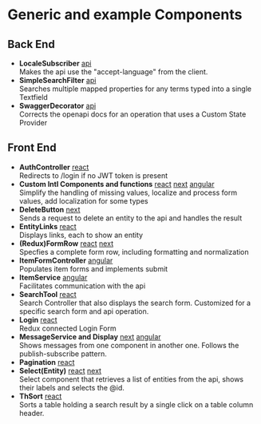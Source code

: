 Generic and example Components
==============================
Back End
--------
- <b>LocaleSubscriber</b>
  [api](https://github.com/metaclass-nl/tutorial-api-platform/blob/chapter3-api/README.md#ErrorMessages)
  <br>Makes the api use the "accept-language" from the client.
- <b>SimpleSearchFilter</b>
  [api](https://github.com/metaclass-nl/tutorial-api-platform/blob/chapter6-api/README.md#SimpleSearchFilter)
  <br>Searches multiple mapped properties for any terms typed into a single Textfield
- <b>SwaggerDecorator</b>
  [api](https://github.com/metaclass-nl/tutorial-api-platform/blob/chapter9-api/README.md#SwaggerDecorator)
  <br>Corrects the openapi docs for an operation that uses a Custom State Provider

Front End
---------
- <b>AuthController</b>
  [react](https://github.com/metaclass-nl/tutorial-api-platform/blob/chapter7-react/README.md#Controller)
  <br>Redirects to /login if no JWT token is present
- <b>Custom Intl Components and functions</b>
  [react](https://github.com/metaclass-nl/tutorial-api-platform/blob/chapter3-react/README.md#CustomComponents)
  [next](https://github.com/metaclass-nl/tutorial-api-platform/blob/chapter3-next/README.md#CustomComponents)
  [angular](https://github.com/metaclass-nl/tutorial-api-platform/blob/chapter3-angular/angular/src/app/shared/localization.pipes.ts)
  <br>Simplify the handling of missing values, localize and process form values, add localization for some types
- <b>DeleteButton</b>
  [next](https://github.com/metaclass-nl/tutorial-api-platform/blob/chapter4-next/README.md#DeleteButton)
  <br>Sends a request to delete an entity to the api and handles the result
- <b>EntityLinks</b>
  [react](https://github.com/metaclass-nl/tutorial-api-platform/blob/chapter3-react/client/src/components/common/EntityLinks.js)
  <br>Displays links, each to show an entity
- <b>(Redux)FormRow</b>
  [react](https://github.com/metaclass-nl/tutorial-api-platform/blob/chapter3-react/client/src/components/common/ReduxFormRow.js)
  [next](https://github.com/metaclass-nl/tutorial-api-platform/blob/chapter4-next/pwa/components/common/FormRow.tsx)
  <br>Specfies a complete form row, including formatting and normalization
- <b>ItemFormController</b>
  [angular](https://github.com/metaclass-nl/tutorial-api-platform/blob/chapter3-angular/angular/src/app/shared/item-form.controller.ts)
  <br>Populates item forms and implements submit
- <b>ItemService</b>
  [angular](https://github.com/metaclass-nl/tutorial-api-platform/blob/chapter3-angular/angular/src/app/shared/item.service.ts)
  <br>Facilitates communication with the api
- <b>SearchTool</b>
  [react](https://github.com/metaclass-nl/tutorial-api-platform/blob/chapter5-react/README.md#SearchTool)
  <br>Search Controller that also displays the search form. Customized for a specific search form and api operation.
- <b>Login</b>
  [react](https://github.com/metaclass-nl/tutorial-api-platform/blob/chapter7-react/README.md#Login)
  <br>Redux connected Login Form
- <b>MessageService and Display</b>
  [next](https://github.com/metaclass-nl/tutorial-api-platform/blob/chapter4-next/README.md#Feedback)
  [angular](https://github.com/metaclass-nl/tutorial-api-platform/blob/chapter1-angular/angular/src/app/shared/message/messages.component.ts)
  <br>Shows messages from one component in another one. Follows the publish-subscribe pattern.
- <b>Pagination</b>
  [react](https://github.com/metaclass-nl/tutorial-api-platform/blob/chapter3-react/client/src/components/common/Pagination.js)
- <b>Select(Entity)</b>
  [react](https://github.com/metaclass-nl/tutorial-api-platform/blob/chapter4-react/README.md#Select)
  [next](https://github.com/metaclass-nl/tutorial-api-platform/blob/chapter4-next/README.md#Select)
  <br>Select component that retrieves a list of entities from the api, shows their labels and selects the @id.
- <b>ThSort</b>
  [react](https://github.com/metaclass-nl/tutorial-api-platform/blob/chapter6-react/README.md#SortHeaders)
  <br>Sorts a table holding a search result by a single click on a table column header.

